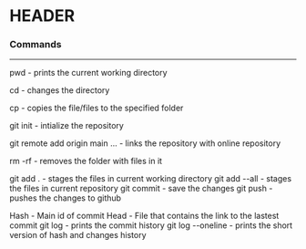 # HEADER

### Commands

---

pwd - prints the current working directory

cd - changes the directory

cp - copies the file/files to the specified folder

git init - intialize the repository

git remote add origin main ... - links the repository with online repository

rm -rf - removes the folder with files in it

git add . - stages the files in current working directory
git add --all - stages the files in current repository
git commit - save the changes
git push - pushes the changes to github

Hash - Main id of commit
Head - File that contains the link to the lastest commit
git log - prints the commit history
git log --oneline - prints the short version of hash and changes history

